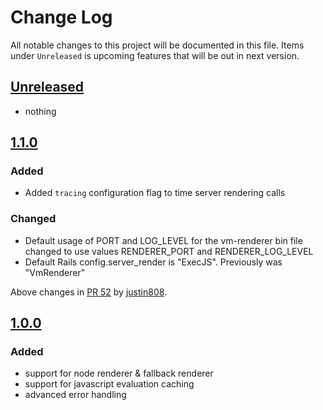 # Change Log
All notable changes to this project will be documented in this file. Items under `Unreleased` is upcoming features that will be out in next version.

## [Unreleased]
- nothing

## [1.1.0]
### Added
- Added `tracing` configuration flag to time server rendering calls

### Changed
- Default usage of PORT and LOG_LEVEL for the vm-renderer bin file changed to use values RENDERER_PORT and RENDERER_LOG_LEVEL
- Default Rails config.server_render is "ExecJS". Previously was "VmRenderer"

Above changes in [PR 52](https://github.com/shakacode/react_on_rails_pro/pull/52) by [justin808](https://github.com/justin808).

## [1.0.0]
### Added
- support for node renderer & fallback renderer
- support for javascript evaluation caching
- advanced error handling

[Unreleased]: https://github.com/shakacode/react_on_rails_pro/compare/v1.1.0...HEAD
[1.1.0]: https://github.com/shakacode/react_on_rails_pro/compare/v1.0.0...v1.1.0
[1.0.0]: https://github.com/shakacode/react_on_rails_pro/releases/tag/1.0.0

